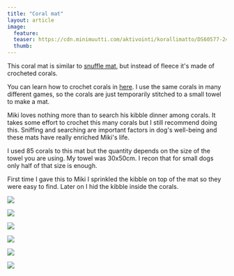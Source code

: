 ```yaml
---
title: "Coral mat"
layout: article
image:
  feature:
  teaser: https://cdn.minimuutti.com/aktivointi/korallimatto/DS60577-245px.jpg
  thumb:
---
```


This coral mat is similar to [snuffle mat](/en/brain-games/snuffle-mat/), but instead of fleece it's made of crocheted corals.

You can learn how to crochet corals in [here](/en/brain-games/corals/). I use the same corals in many different games, so the corals are just temporarily stitched to a small towel to make a mat.

Miki loves nothing more than to search his kibble dinner among corals. It takes some effort to crochet this many corals but I still recommend doing this. Sniffing and searching are important factors in dog's well-being and these mats have really enriched Miki's life.

I used 85 corals to this mat but the quantity depends on the size of the towel you are using. My towel was 30x50cm. I recon that for small dogs only half of that size is enough.

First time I gave this to Miki I sprinkled the kibble on top of the mat so they were easy to find. Later on I hid the kibble inside the corals.

![](https://cdn.minimuutti.com/aktivointi/korallimatto/DS60525-800px.jpg)

![](https://cdn.minimuutti.com/aktivointi/korallimatto/DS60577-800px.jpg)

![](https://cdn.minimuutti.com/aktivointi/korallimatto/DS60641-800px.jpg)

![](https://cdn.minimuutti.com/aktivointi/korallimatto/DS60671-800px.jpg)

![](https://cdn.minimuutti.com/aktivointi/korallimatto/DS60699-800px.jpg)

![](https://cdn.minimuutti.com/aktivointi/korallimatto/DS60331-800px.jpg)
